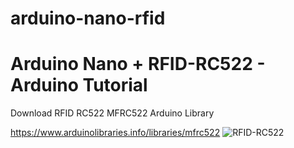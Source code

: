 # arduino-nano-rfid
<h1>Arduino Nano + RFID-RC522 - Arduino Tutorial</h1>
Download RFID RC522 MFRC522 Arduino Library

https://www.arduinolibraries.info/libraries/mfrc522
![RFID-RC522](https://3.bp.blogspot.com/-LIRYnr98scs/WxPHATmSfdI/AAAAAAABIlA/UzwXyHHkqCQpFBX0bW4NZXvnm_ARMAEDQCPcBGAYYCw/s1600/arduino-rfid-rc522-esquema.png)


